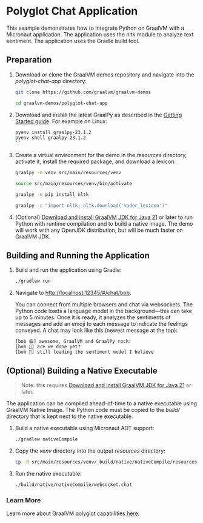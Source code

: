 # Polyglot Chat Application

This example demonstrates how to integrate Python on GraalVM with a Micronaut application.
The application uses the nltk module to analyze text sentiment.
The application uses the Gradle build tool.

## Preparation

1. Download or clone the GraalVM demos repository and navigate into the _polyglot-chat-app_ directory:
    ```bash
    git clone https://github.com/graalvm/graalvm-demos
    ```
    ```bash
    cd graalvm-demos/polyglot-chat-app
    ```

2. Download and install the latest GraalPy as described in the [Getting Started guide](https://www.graalvm.org/latest/reference-manual/python/#installing-graalpy). For example on Linux:
   ```bash
   pyenv install graalpy-23.1.2
   pyenv shell graalpy-23.1.2
   ``

3. Create a virtual environment for the demo in the _resources_ directory, activate it, install the required package, and download a lexicon:
   ```bash
   graalpy -m venv src/main/resources/venv
   ```
   ```bash
   source src/main/resources/venv/bin/activate
   ```
   ```bash
   graalpy -m pip install nltk
   ```
   ```bash
   graalpy -c "import nltk; nltk.download('vader_lexicon')"
   ```

4. (Optional) [Download and install GraalVM JDK for Java 21](https://www.graalvm.org/downloads/) or later to run Python with runtime compilation and to build a native image. 
The demo will work with any OpenJDK distribution, but will be much faster on GraalVM JDK.

## Building and Running the Application

1. Build and run the application using Gradle:
   ```bash
   ./gradlew run
   ```

2. Navigate to [http://localhost:12345/#/chat/bob](http://localhost:12345/#/chat/bob).

    You can connect from multiple browsers and chat via websockets.
    The Python code loads a language model in the background&mdash;this can take up to 5 minutes.
    Once it is ready, it analyzes the sentiments of messages and add an emoji to each message to indicate the feelings conveyed.
    A chat may look like this (newest message at the top):

    ```
    [bob 😀] awesome, GraalVM and GraalPy rock!
    [bob 🫥] are we done yet?
    [bob 💬] still loading the sentiment model I believe
    ```

## (Optional) Building a Native Executable

> Note: this requires [Download and install GraalVM JDK for Java 21](https://www.graalvm.org/downloads/) or later.

The application can be compiled ahead-of-time to a native executable using GraalVM Native Image.
The Python code must be copied to the _build/_ directory that is kept next to the native executable.

1. Build a native executable using Micronaut AOT support:
   ```bash
   ./gradlew nativeCompile
   ```

2. Copy the _venv_ directory into the output _resources_ directory:
   ```bash
   cp -R src/main/resources/venv/ build/native/nativeCompile/resources/python/
   ```

3. Run the native executable:
   ```bash
   ./build/native/nativeCompile/websocket.chat
   ```

### Learn More 

Learn more about GraalVM polyglot capabilities [here](https://www.graalvm.org/latest/reference-manual/polyglot-programming/).
